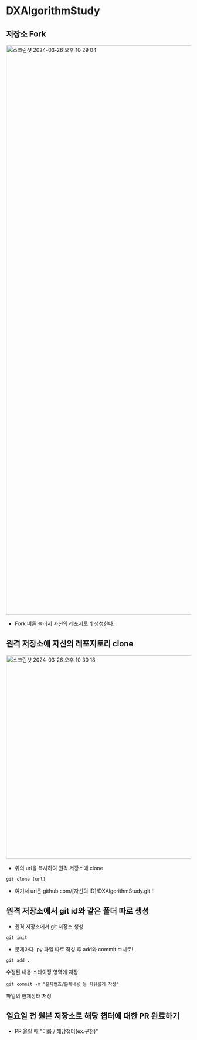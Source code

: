 # DXAlgorithmStudy
## 저장소 Fork

<img width="1550" alt="스크린샷 2024-03-26 오후 10 29 04" src="https://github.com/tleunwlp/DXAlgorithmStudy/assets/85726398/876b4da3-ac0f-43c8-96d2-8b226fb9d5dc">

- Fork 버튼 눌러서 자신의 레포지토리 생성한다.


## 원격 저장소에 자신의 레포지토리 clone

<img width="555" alt="스크린샷 2024-03-26 오후 10 30 18" src="https://github.com/tleunwlp/DXAlgorithmStudy/assets/85726398/dd7d79eb-86ef-4fe5-bd1b-096ec1b0067d">

- 위의 url을 복사하여 원격 저장소에 clone
```
git clone [url]
```
- 여기서 url은 github.com/[자신의 ID]/DXAlgorithmStudy.git !!

## 원격 저장소에서 git id와 같은 폴더 따로 생성
- 원격 저장소에서 git 저장소 생성
```
git init
```
- 문제마다 .py 파일 따로 작성 후 add와 commit 수시로!
```
git add .
```
수정된 내용 스테이징 영역에 저장

```
git commit -m "문제번호/문제내용 등 자유롭게 작성"
```
파일의 현재상태 저장

## 일요일 전 원본 저장소로 해당 챕터에 대한 PR 완료하기

- PR 올릴 때 "이름 / 해당챕터(ex.구현)"

